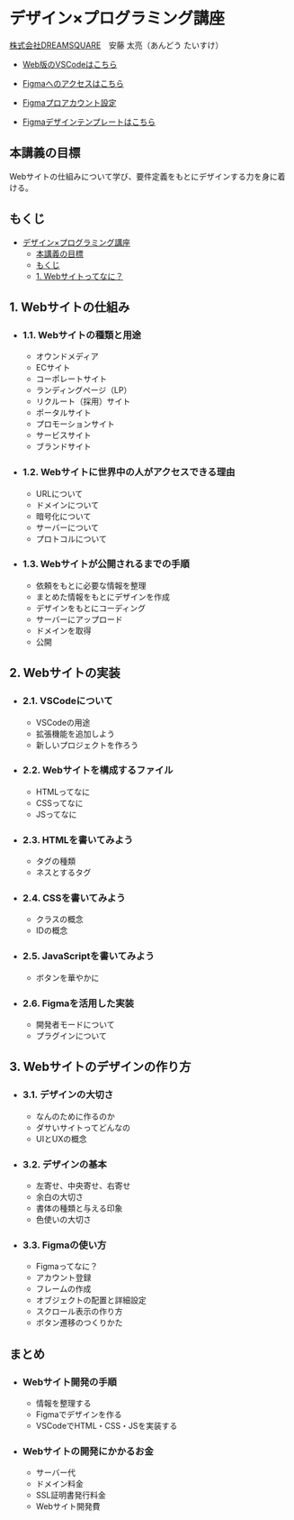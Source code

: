 # デザイン×プログラミング講座

[株式会社DREAMSQUARE](https://dreamsquare.tech)　安藤 太亮（あんどう たいすけ）

- [Web版のVSCodeはこちら](https://vscode.dev/?vscode-lang=ja-jp)

- [Figmaへのアクセスはこちら](https://www.figma.com)

- [Figmaプロアカウント設定](https://www.figma.com/ja-jp/education/)

- [Figmaデザインテンプレートはこちら](https://www.figma.com/proto/DApg2LJfIj9Yykl7ZaOWxd/PROFILE-SITE?node-id=1-3&t=yTWzBxkXyVrzAMuT-1&scaling=scale-down-width&content-scaling=fixed&page-id=0%3A1)

## 本講義の目標

Webサイトの仕組みについて学び、要件定義をもとにデザインする力を身に着ける。

## もくじ

- [デザイン×プログラミング講座](#デザインプログラミング講座)
  - [本講義の目標](#本講義の目標)
  - [もくじ](#もくじ)
  - [1. Webサイトってなに？](#1-webサイトってなに)

## 1. Webサイトの仕組み

- ### 1.1. Webサイトの種類と用途

    - オウンドメディア
    - ECサイト
    - コーポレートサイト
    - ランディングページ（LP）
    - リクルート（採用）サイト
    - ポータルサイト
    - プロモーションサイト
    - サービスサイト
    - ブランドサイト

- ### 1.2.  Webサイトに世界中の人がアクセスできる理由

    - URLについて
    - ドメインについて
    - 暗号化について
    - サーバーについて
    - プロトコルについて

- ### 1.3. Webサイトが公開されるまでの手順

    - 依頼をもとに必要な情報を整理
    - まとめた情報をもとにデザインを作成
    - デザインをもとにコーディング
    - サーバーにアップロード
    - ドメインを取得
    - 公開

## 2. Webサイトの実装

- ### 2.1. VSCodeについて

    - VSCodeの用途
    - 拡張機能を追加しよう
    - 新しいプロジェクトを作ろう

- ### 2.2. Webサイトを構成するファイル

    - HTMLってなに
    - CSSってなに
    - JSってなに

- ### 2.3. HTMLを書いてみよう

    - タグの種類
    - ネスとするタグ

- ### 2.4. CSSを書いてみよう

    - クラスの概念
    - IDの概念

- ### 2.5. JavaScriptを書いてみよう

    - ボタンを華やかに

- ### 2.6. Figmaを活用した実装

    - 開発者モードについて
    - プラグインについて

## 3. Webサイトのデザインの作り方

- ### 3.1. デザインの大切さ

    - なんのために作るのか
    - ダサいサイトってどんなの
    - UIとUXの概念

- ### 3.2. デザインの基本

    - 左寄せ、中央寄せ、右寄せ
    - 余白の大切さ
    - 書体の種類と与える印象
    - 色使いの大切さ

- ### 3.3. Figmaの使い方

    - Figmaってなに？
    - アカウント登録
    - フレームの作成
    - オブジェクトの配置と詳細設定
    - スクロール表示の作り方
    - ボタン遷移のつくりかた

## まとめ

- ### Webサイト開発の手順

    - 情報を整理する
    - Figmaでデザインを作る
    - VSCodeでHTML・CSS・JSを実装する

- ### Webサイトの開発にかかるお金

    - サーバー代
    - ドメイン料金
    - SSL証明書発行料金
    - Webサイト開発費
